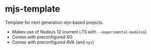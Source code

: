# mjs-template
Template for next generation mjs-based projects.

- Makes use of NodeJs 12 (current LTS with `--experimental-modules`)
- Comes with preconfigured XO
- Comes with preconfigured AVA (and `nyc`)
